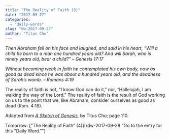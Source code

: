 ```yaml
---
title: "The Reality of Faith (3)"
date: "2017-09-27"
categories: 
  - "daily-words"
slug: "dw-2017-09-27"
author: "Titus Chu"
---
```


_Then Abraham fell on his face and laughed, and said in his heart, “Will a child be born to a man one hundred years old? And will Sarah, who is ninety years old, bear a child?”_ _– Genesis 17:17_

_Without becoming weak in faith he contemplated his own body, now as good as dead since he was about a hundred years old, and the deadness of Sarah’s womb._ _– Romans 4:19_

The reality of faith is not, “I know God can do it,” nor, “Hallelujah, I am walking the way of the Lord.” The reality of faith is the result of God working on us to the point that we, like Abraham, consider ourselves as good as dead (Rom. 4:19).

Adapted from _[A Sketch of Genesis](/book-gen-sketch "Go to the listing for this book."),_ by Titus Chu; page 110.

Tomorrow: ["The Reality of Faith” (4)](/dw-2017-09-28 "Go to the entry for this "Daily Word."")
